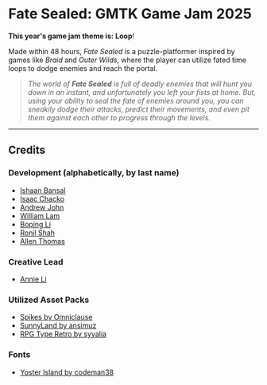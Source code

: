 # Fate Sealed: GMTK Game Jam 2025

**This year's game jam theme is:** **Loop**!

Made within 48 hours, _Fate Sealed_ is a puzzle-platformer inspired by games like _Braid_ and _Outer Wilds_, where the player can utilize fated time loops to dodge enemies and reach the portal.

> _The world of **Fate Sealed** is full of deadly enemies that will hunt you down in an instant, and unfortunately you left your fists at home. But, using your ability to seal the fate of enemies around you, you can sneakily dodge their attacks, predict their movements, and even pit them against each other to progress through the levels._

---

## Credits

### Development (alphabetically, by last name)

- [Ishaan Bansal](https://github.com/IshaanBansal2006)
- [Isaac Chacko](https://github.com/isaacchacko)
- [Andrew John](https://github.com/a2g2j)
- [William Lam](https://github.com/winterberrylavender)
- [Boping Li](https://github.com/plokerno)
- [Ronil Shah](https://github.com/ronilmshah)
- [Allen Thomas](https://github.com/AllenA28)

### Creative Lead

- [Annie Li](https://github.com/liannie3)

### Utilized Asset Packs

- [Spikes by Omniclause](https://omniclause.itch.io/spikes)
- [SunnyLand by ansimuz](https://ansimuz.itch.io/sunny-land-pixel-game-art)
- [RPG Type Retro by syvalia](https://syyvvalia.itch.io/rpg-type-retro-16x16-animated-speech-icons)

### Fonts

- [Yoster Island by codeman38](https://www.1001fonts.com/yoster-island-font.html)
